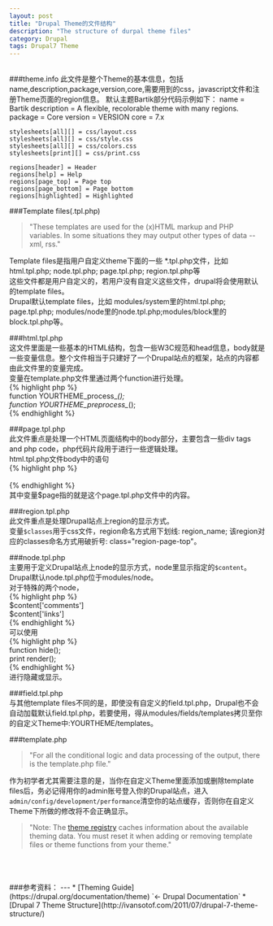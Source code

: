 ```yaml
---
layout: post
title: "Drupal Theme的文件结构"
description: "The structure of durpal theme files"
category: Drupal
tags: Drupal7 Theme
---
```


<br/>
###theme.info  
此文件是整个Theme的基本信息，包括name,description,package,version,core,需要用到的css，javascript文件和注册Theme页面的region信息。  
默认主题Bartik部分代码示例如下：  
	name = Bartik
	description = A flexible, recolorable theme with many regions.
	package = Core
	version = VERSION
	core = 7.x
	
	stylesheets[all][] = css/layout.css
	stylesheets[all][] = css/style.css
	stylesheets[all][] = css/colors.css
	stylesheets[print][] = css/print.css
	
	regions[header] = Header
	regions[help] = Help
	regions[page_top] = Page top
	regions[page_bottom] = Page bottom
	regions[highlighted] = Highlighted

###Template files(.tpl.php)  
> "These templates are used for the (x)HTML markup and PHP variables. In some situations they may output other types of data --xml, rss."  

Template files是指用户自定义theme下面的一些 *.tpl.php文件，比如 html.tpl.php; node.tpl.php; page.tpl.php; region.tpl.php等  
这些文件都是用户自定义的，若用户没有自定义这些文件，drupal将会使用默认的template files。  
Drupal默认template files，比如 modules/system里的html.tpl.php; page.tpl.php; modules/node里的node.tpl.php;modules/block里的block.tpl.php等。

###html.tpl.php  
这文件里面是一些基本的HTML结构，包含一些W3C规范和head信息，body就是一些变量信息。整个文件相当于只建好了一个Drupal站点的框架，站点的内容都由此文件里的变量完成。  
变量在template.php文件里通过两个function进行处理。  
	{% highlight php %}  
	function YOURTHEME_process_*();  
	function YOURTHEME_preprocess_*();  
	{% endhighlight %}  

###page.tpl.php  
此文件重点是处理一个HTML页面结构中的body部分，主要包含一些div tags and php code，php代码片段用于进行一些逻辑处理。  
html.tpl.php文件body中的语句  
	{% highlight php %}  
	<?php print $page; ?>  
	{% endhighlight %}  
其中变量$page指的就是这个page.tpl.php文件中的内容。  

###region.tpl.php  
此文件重点是处理Drupal站点上region的显示方式。  
变量`$classes`用于css文件，region命名方式用下划线: region_name; 该region对应的classes命名方式用破折号: class="region-page-top"。  

###node.tpl.php  
主要用于定义Drupal站点上node的显示方式，node里显示指定的`$content`。Drupal默认node.tpl.php位于modules/node。  
对于特殊的两个node，  
	{% highlight php %}  
	$content['comments']  
	$content['links']  
	{% endhighlight %}  
可以使用  
	{% highlight php %}  
	function hide();  
	print render();  
	{% endhighlight %}  
进行隐藏或显示。  

###field.tpl.php  
与其他template files不同的是，即使没有自定义的field.tpl.php，Drupal也不会自动加载默认field.tpl.php，若要使用，得从modules/fields/templates拷贝至你的自定义Theme中:YOURTHEME/templates。

###template.php  
> "For all the conditional logic and data processing of the output, there is the template.php file."  


作为初学者尤其需要注意的是，当你在自定义Theme里面添加或删除template files后，务必记得用你的admin账号登入你的Drupal站点，进入`admin/config/development/performance`清空你的站点缓存，否则你在自定义Theme下所做的修改将不会正确显示。  
> "Note: The [theme registry](https://drupal.org/node/173880#theme-registry) 
caches information about the available theming data. You must reset it when adding or removing template files or theme functions from your theme."  


<br/>
<br/>
<br/>
###参考资料：
---
* [Theming Guide](https://drupal.org/documentation/theme) `<- Drupal Documentation`  
* [Drupal 7 Theme Structure](http://ivansotof.com/2011/07/drupal-7-theme-structure/)  
